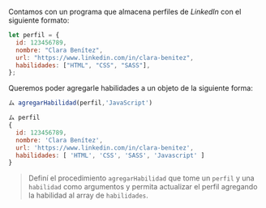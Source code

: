 Contamos con un programa que almacena perfiles de _LinkedIn_ con el siguiente formato:

```js
let perfil = {
  id: 123456789,
  nombre: "Clara Benítez",
  url: "https://www.linkedin.com/in/clara-benitez",
  habilidades: ["HTML", "CSS", "SASS"],
};
```

Queremos poder agregarle habilidades a un objeto de la siguiente forma:

```js
ム agregarHabilidad(perfil,'JavaScript')

ム perfil
{ 
  id: 123456789,
  nombre: 'Clara Benítez',
  url: 'https://www.linkedin.com/in/clara-benitez',
  habilidades: [ 'HTML', 'CSS', 'SASS', 'Javascript' ] 
}
```

> Definí el procedimiento `agregarHabilidad` que tome un `perfil` y una `habilidad` como argumentos y permita actualizar el perfil agregando la habilidad al array de `habilidades`.
